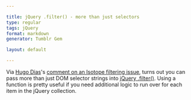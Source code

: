 ```yaml
---

title: jQuery .filter() - more than just selectors
type: regular
tags: jQuery
format: markdown
generator: Tumblr Gem

layout: default

---
```


Via [Hugo Dias](http://hugodias.me/)'s [comment on an Isotope filtering issue](https://github.com/desandro/isotope/issues/144#issuecomment-4595552), turns out you can pass more than just DOM selector strings into [jQuery .filter()](http://api.jquery.com/filter/). Using a function is pretty useful if you need additional logic to run over for each item in the jQuery collection.

